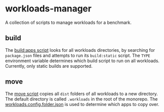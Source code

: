 # workloads-manager

A collection of scripts to manage workloads for a benchmark.

## build

The [build:apps script](./scripts/build.js) looks for all workloads directories, by searching for `package.json` files and attempts to run its `build:static` script.
The `TYPE` environment variable determines which build script to run on all workloads. Currently, only static builds are supported.

## move

The [move script](./scripts/move.js) copies all `dist` folders of all workloads to a new directory. The default directory is called `.workloads` in the root of the monorepo.
The [workloads.config.folder.json](./workloads.config.folder.json) is used to determine which apps to copy over.
